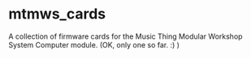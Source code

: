 # mtmws_cards
A collection of firmware cards for the Music Thing Modular Workshop System Computer module. (OK, only one so far. :) ) 
